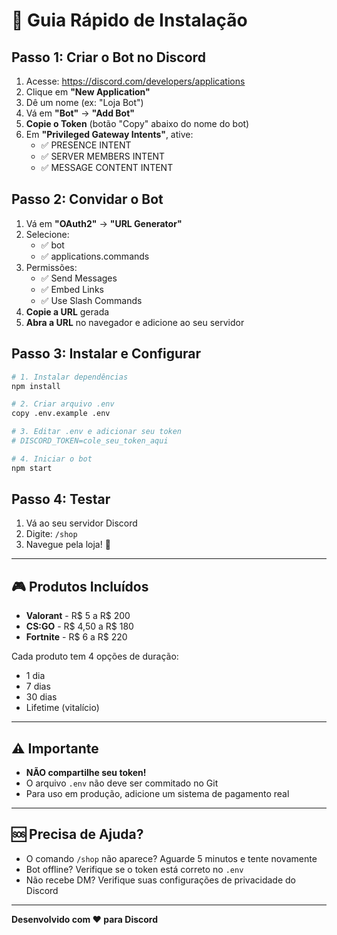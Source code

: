 # 🚀 Guia Rápido de Instalação

## Passo 1: Criar o Bot no Discord

1. Acesse: https://discord.com/developers/applications
2. Clique em **"New Application"**
3. Dê um nome (ex: "Loja Bot")
4. Vá em **"Bot"** → **"Add Bot"**
5. **Copie o Token** (botão "Copy" abaixo do nome do bot)
6. Em **"Privileged Gateway Intents"**, ative:
   - ✅ PRESENCE INTENT
   - ✅ SERVER MEMBERS INTENT
   - ✅ MESSAGE CONTENT INTENT

## Passo 2: Convidar o Bot

1. Vá em **"OAuth2"** → **"URL Generator"**
2. Selecione:
   - ✅ bot
   - ✅ applications.commands
3. Permissões:
   - ✅ Send Messages
   - ✅ Embed Links
   - ✅ Use Slash Commands
4. **Copie a URL** gerada
5. **Abra a URL** no navegador e adicione ao seu servidor

## Passo 3: Instalar e Configurar

```bash
# 1. Instalar dependências
npm install

# 2. Criar arquivo .env
copy .env.example .env

# 3. Editar .env e adicionar seu token
# DISCORD_TOKEN=cole_seu_token_aqui

# 4. Iniciar o bot
npm start
```

## Passo 4: Testar

1. Vá ao seu servidor Discord
2. Digite: `/shop`
3. Navegue pela loja! 🎉

---

## 🎮 Produtos Incluídos

- **Valorant** - R$ 5 a R$ 200
- **CS:GO** - R$ 4,50 a R$ 180
- **Fortnite** - R$ 6 a R$ 220

Cada produto tem 4 opções de duração:
- 1 dia
- 7 dias
- 30 dias
- Lifetime (vitalício)

---

## ⚠️ Importante

- **NÃO compartilhe seu token!**
- O arquivo `.env` não deve ser commitado no Git
- Para uso em produção, adicione um sistema de pagamento real

---

## 🆘 Precisa de Ajuda?

- O comando `/shop` não aparece? Aguarde 5 minutos e tente novamente
- Bot offline? Verifique se o token está correto no `.env`
- Não recebe DM? Verifique suas configurações de privacidade do Discord

---

**Desenvolvido com ❤️ para Discord**


